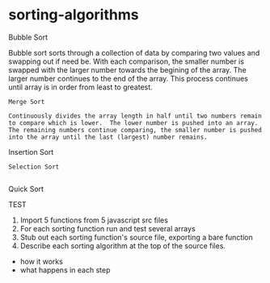 # sorting-algorithms


Bubble Sort

Bubble sort sorts through a collection of data by comparing two values and swapping out if need be.  With each comparison, the smaller number is swapped with the larger number towards the begining of the array.  The larger number continues to the end of the array.  This process continues until array is in order from least to greatest.



~~~~~~~~~~~~~~~~~~~~~~~~~~~~~~~~~~~~~~~~~~~~~~~~~~~~~~~~~~~~~~~
Merge Sort

Continuously divides the array length in half until two numbers remain to compare which is lower.  The lower number is pushed into an array.  The remaining numbers continue comparing, the smaller number is pushed into the array until the last (largest) number remains.

~~~~~~~~~~~~~~~~~~~~~~~~~~~~~~~~~~~~~~~~~~~~~~~~~~~~~~~~~~~~~~~
Insertion Sort


~~~~~~~~~~~~~~~~~~~~~~~~~~~~~~~~~~~~~~~~~~~~~~~~~~~~~~~~~~~~~~~
Selection Sort


~~~~~~~~~~~~~~~~~~~~~~~~~~~~~~~~~~~~~~~~~~~~~~~~~~~~~~~~~~~~~~~
Quick Sort








TEST
1.  Import 5 functions from 5 javascript src files
2.  For each sorting function run and test several arrays
3.  Stub out each sorting function's source file, exporting a bare function
4.  Describe each sorting algorithm at the top of the source files.
  - how it works
  - what happens in each step